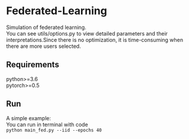 # Federated-Learning

Simulation of federated learning.  
You can see utils/options.py to view detailed parameters and their interpretations.Since there is no optimization, it is time-consuming when there are more users selected.      
## Requirements  
python>=3.6  
pytorch>=0.5  
## Run  
A simple example:  
You can run in terminal with code  
`python main_fed.py --iid --epochs 40`

